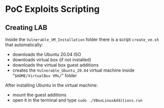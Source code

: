 # PoC Exploits Scripting 

## Creating LAB
Inside the `Vulnerable_VM_Installation` folder there is a script `create_vm.sh` that automatically:
- downloads the Ubuntu 20.04 ISO
- downloads virtual box (if not installed)
- downloads the virtual box guest additions
- creates the `Vulnerable_Ubuntu_20.04` virtual machine inside "`$HOME/VirtualBox VMs/`" folder

After installing Ubuntu in the virtual machine:
- mount the guest additions
- open it in the terminal and type `sudo ./VBoxLinuxAdditions.run`


